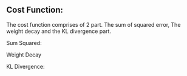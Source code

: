 



## Cost Function:

The cost function comprises of 2 part. The sum of squared error, The weight decay and the KL divergence part.

Sum Squared: 

Weight Decay

KL Divergence: 




